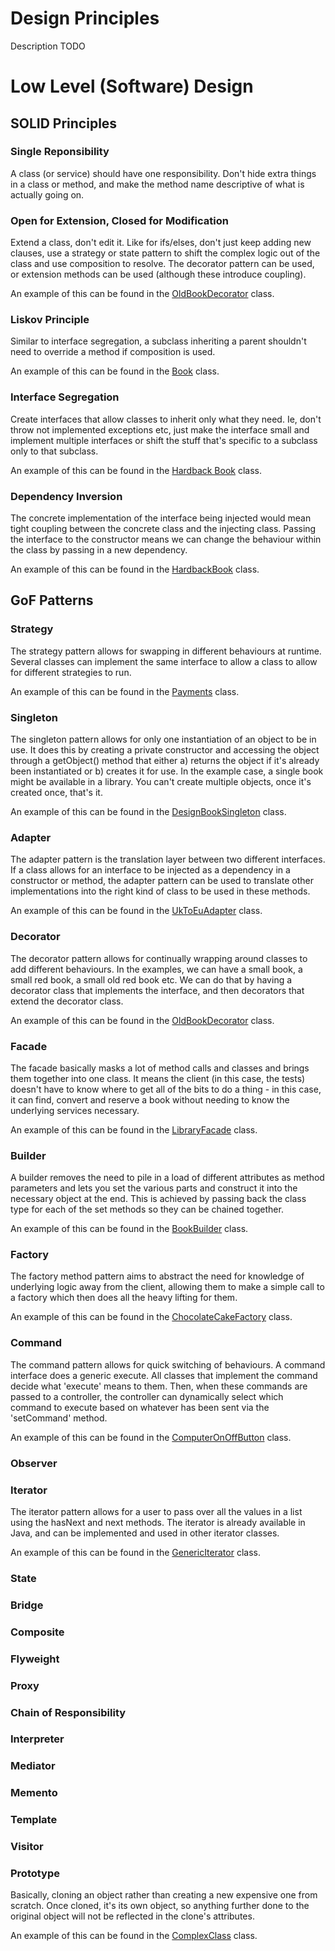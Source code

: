 Design Principles
======

Description TODO

# Low Level (Software) Design

## SOLID Principles
### Single Reponsibility
A class (or service) should have one responsibility. Don't hide extra things in a class or method, and make the method name
descriptive of what is actually going on.

### Open for Extension, Closed for Modification
Extend a class, don't edit it. Like for ifs/elses, don't just keep adding new clauses, use a strategy or state pattern
to shift the complex logic out of the class and use composition to resolve. The decorator pattern can be used, or extension
methods can be used (although these introduce coupling).

An example of this can be found in the [OldBookDecorator](src/main/java/com/chrisp1985/solid/openclosed/decorators/OldBookDecorator.java)
class.

### Liskov Principle
Similar to interface segregation, a subclass inheriting a parent shouldn't need to override a method if composition is used.

An example of this can be found in the [Book](src/main/java/com/chrisp1985/solid/liskovprinciple/Book.java)
class.

### Interface Segregation
Create interfaces that allow classes to inherit only what they need. Ie, don't throw not implemented exceptions etc, just make
the interface small and implement multiple interfaces or shift the stuff that's specific to a subclass only to that subclass.

An example of this can be found in the [Hardback Book](src/main/java/com/chrisp1985/solid/interfacesegregation/HardbackBook.java)
class.

### Dependency Inversion
The concrete implementation of the interface being injected would mean tight coupling between the concrete class and the 
injecting class. Passing the interface to the constructor means we can change the behaviour within the class by passing 
in a new dependency.

An example of this can be found in the [HardbackBook](src/main/java/com/chrisp1985/solid/dependencyinversion/HardbackBook.java)
class.

## GoF Patterns

### Strategy
The strategy pattern allows for swapping in different behaviours at runtime. Several classes can implement the same interface
to allow a class to allow for different strategies to run.

An example of this can be found in the [Payments](src/main/java/com/chrisp1985/gof/strategy/Payments.java)
class.

### Singleton
The singleton pattern allows for only one instantiation of an object to be in use. It does this by creating a private constructor
and accessing the object through a getObject() method that either a) returns the object if it's already been instantiated or
b) creates it for use. In the example case, a single book might be available in a library. You can't create multiple objects,
once it's created once, that's it.

An example of this can be found in the [DesignBookSingleton](src/main/java/com/chrisp1985/gof/singleton/DesignBookSingleton.java)
class.

### Adapter
The adapter pattern is the translation layer between two different interfaces. If a class allows for an interface to be injected
as a dependency in a constructor or method, the adapter pattern can be used to translate other implementations into the right
kind of class to be used in these methods.

An example of this can be found in the [UkToEuAdapter](src/main/java/com/chrisp1985/gof/adapter/UkToEuAdapter.java)
class.

### Decorator
The decorator pattern allows for continually wrapping around classes to add different behaviours. In the examples, we can have
a small book, a small red book, a small old red book etc. We can do that by having a decorator class that implements the
interface, and then decorators that extend the decorator class.

An example of this can be found in the [OldBookDecorator](src/main/java/com/chrisp1985/solid/openclosed/decorators/OldBookDecorator.java)
class.

### Facade
The facade basically masks a lot of method calls and classes and brings them together into one class. It means the client
(in this case, the tests) doesn't have to know where to get all of the bits to do a thing - in this case, it can find, convert
and reserve a book without needing to know the underlying services necessary.

An example of this can be found in the [LibraryFacade](src/main/java/com/chrisp1985/gof/facade/SearchService.java)
class.

### Builder
A builder removes the need to pile in a load of different attributes as method parameters and lets you set the various
parts and construct it into the necessary object at the end. This is achieved by passing back the class type for each
of the set methods so they can be chained together.

An example of this can be found in the [BookBuilder](src/main/java/com/chrisp1985/gof/builder/BookBuilder.java)
class.

### Factory
The factory method pattern aims to abstract the need for knowledge of underlying logic away from the client, allowing them
to make a simple call to a factory which then does all the heavy lifting for them.

An example of this can be found in the [ChocolateCakeFactory](src/main/java/com/chrisp1985/gof/factory/ChocolateCakeFactory.java)
class.

### Command
The command pattern allows for quick switching of behaviours. A command interface does a generic execute. All classes that
implement the command decide what 'execute' means to them. Then, when these commands are passed to a controller, the controller
can dynamically select which command to execute based on whatever has been sent via the 'setCommand' method.

An example of this can be found in the [ComputerOnOffButton](src/main/java/com/chrisp1985/gof/command/ComputerOnOffButton.java)
class.

### Observer


### Iterator
The iterator pattern allows for a user to pass over all the values in a list using the hasNext and next methods. The iterator
is already available in Java, and can be implemented and used in other iterator classes.

An example of this can be found in the [GenericIterator](src/main/java/com/chrisp1985/gof/iterator/GenericIterator.java)
class.

### State


### Bridge


### Composite


### Flyweight


### Proxy


### Chain of Responsibility


### Interpreter


### Mediator


### Memento


### Template


### Visitor


### Prototype
Basically, cloning an object rather than creating a new expensive one from scratch. Once cloned, it's its own object, so anything
further done to the original object will not be reflected in the clone's attributes.

An example of this can be found in the [ComplexClass](src/main/java/com/chrisp1985/gof/prototype/ComplexClass.java)
class.